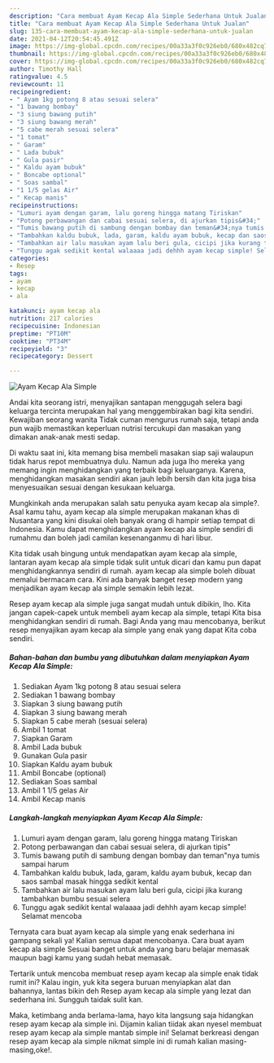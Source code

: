 ```yaml
---
description: "Cara membuat Ayam Kecap Ala Simple Sederhana Untuk Jualan"
title: "Cara membuat Ayam Kecap Ala Simple Sederhana Untuk Jualan"
slug: 135-cara-membuat-ayam-kecap-ala-simple-sederhana-untuk-jualan
date: 2021-04-12T20:54:45.491Z
image: https://img-global.cpcdn.com/recipes/00a33a3f0c926eb0/680x482cq70/ayam-kecap-ala-simple-foto-resep-utama.jpg
thumbnail: https://img-global.cpcdn.com/recipes/00a33a3f0c926eb0/680x482cq70/ayam-kecap-ala-simple-foto-resep-utama.jpg
cover: https://img-global.cpcdn.com/recipes/00a33a3f0c926eb0/680x482cq70/ayam-kecap-ala-simple-foto-resep-utama.jpg
author: Timothy Hall
ratingvalue: 4.5
reviewcount: 11
recipeingredient:
- " Ayam 1kg potong 8 atau sesuai selera"
- "1 bawang bombay"
- "3 siung bawang putih"
- "3 siung bawang merah"
- "5 cabe merah sesuai selera"
- "1 tomat"
- " Garam"
- " Lada bubuk"
- " Gula pasir"
- " Kaldu ayam bubuk"
- " Boncabe optional"
- " Soas sambal"
- "1 1/5 gelas Air"
- " Kecap manis"
recipeinstructions:
- "Lumuri ayam dengan garam, lalu goreng hingga matang Tiriskan"
- "Potong perbawangan dan cabai sesuai selera, di ajurkan tipis&#34;"
- "Tumis bawang putih di sambung dengan bombay dan teman&#34;nya tumis sampai harum"
- "Tambahkan kaldu bubuk, lada, garam, kaldu ayam bubuk, kecap dan saos sambal masak hingga sedikit kental"
- "Tambahkan air lalu masukan ayam lalu beri gula, cicipi jika kurang tambahkan bumbu sesuai selera"
- "Tunggu agak sedikit kental walaaaa jadi dehhh ayam kecap simple! Selamat mencoba"
categories:
- Resep
tags:
- ayam
- kecap
- ala

katakunci: ayam kecap ala 
nutrition: 217 calories
recipecuisine: Indonesian
preptime: "PT10M"
cooktime: "PT34M"
recipeyield: "3"
recipecategory: Dessert

---
```



![Ayam Kecap Ala Simple](https://img-global.cpcdn.com/recipes/00a33a3f0c926eb0/680x482cq70/ayam-kecap-ala-simple-foto-resep-utama.jpg)

Andai kita seorang istri, menyajikan santapan menggugah selera bagi keluarga tercinta merupakan hal yang menggembirakan bagi kita sendiri. Kewajiban seorang  wanita Tidak cuman mengurus rumah saja, tetapi anda pun wajib memastikan keperluan nutrisi tercukupi dan masakan yang dimakan anak-anak mesti sedap.

Di waktu  saat ini, kita memang bisa membeli masakan siap saji walaupun tidak harus repot membuatnya dulu. Namun ada juga lho mereka yang memang ingin menghidangkan yang terbaik bagi keluarganya. Karena, menghidangkan masakan sendiri akan jauh lebih bersih dan kita juga bisa menyesuaikan sesuai dengan kesukaan keluarga. 



Mungkinkah anda merupakan salah satu penyuka ayam kecap ala simple?. Asal kamu tahu, ayam kecap ala simple merupakan makanan khas di Nusantara yang kini disukai oleh banyak orang di hampir setiap tempat di Indonesia. Kamu dapat menghidangkan ayam kecap ala simple sendiri di rumahmu dan boleh jadi camilan kesenanganmu di hari libur.

Kita tidak usah bingung untuk mendapatkan ayam kecap ala simple, lantaran ayam kecap ala simple tidak sulit untuk dicari dan kamu pun dapat menghidangkannya sendiri di rumah. ayam kecap ala simple boleh dibuat memalui bermacam cara. Kini ada banyak banget resep modern yang menjadikan ayam kecap ala simple semakin lebih lezat.

Resep ayam kecap ala simple juga sangat mudah untuk dibikin, lho. Kita jangan capek-capek untuk membeli ayam kecap ala simple, tetapi Kita bisa menghidangkan sendiri di rumah. Bagi Anda yang mau mencobanya, berikut resep menyajikan ayam kecap ala simple yang enak yang dapat Kita coba sendiri.

<!--inarticleads1-->

##### Bahan-bahan dan bumbu yang dibutuhkan dalam menyiapkan Ayam Kecap Ala Simple:

1. Sediakan  Ayam 1kg potong 8 atau sesuai selera
1. Sediakan 1 bawang bombay
1. Siapkan 3 siung bawang putih
1. Siapkan 3 siung bawang merah
1. Siapkan 5 cabe merah (sesuai selera)
1. Ambil 1 tomat
1. Siapkan  Garam
1. Ambil  Lada bubuk
1. Gunakan  Gula pasir
1. Siapkan  Kaldu ayam bubuk
1. Ambil  Boncabe (optional)
1. Sediakan  Soas sambal
1. Ambil 1 1/5 gelas Air
1. Ambil  Kecap manis




<!--inarticleads2-->

##### Langkah-langkah menyiapkan Ayam Kecap Ala Simple:

1. Lumuri ayam dengan garam, lalu goreng hingga matang Tiriskan
1. Potong perbawangan dan cabai sesuai selera, di ajurkan tipis&#34;
1. Tumis bawang putih di sambung dengan bombay dan teman&#34;nya tumis sampai harum
1. Tambahkan kaldu bubuk, lada, garam, kaldu ayam bubuk, kecap dan saos sambal masak hingga sedikit kental
1. Tambahkan air lalu masukan ayam lalu beri gula, cicipi jika kurang tambahkan bumbu sesuai selera
1. Tunggu agak sedikit kental walaaaa jadi dehhh ayam kecap simple! Selamat mencoba




Ternyata cara buat ayam kecap ala simple yang enak sederhana ini gampang sekali ya! Kalian semua dapat mencobanya. Cara buat ayam kecap ala simple Sesuai banget untuk anda yang baru belajar memasak maupun bagi kamu yang sudah hebat memasak.

Tertarik untuk mencoba membuat resep ayam kecap ala simple enak tidak rumit ini? Kalau ingin, yuk kita segera buruan menyiapkan alat dan bahannya, lantas bikin deh Resep ayam kecap ala simple yang lezat dan sederhana ini. Sungguh taidak sulit kan. 

Maka, ketimbang anda berlama-lama, hayo kita langsung saja hidangkan resep ayam kecap ala simple ini. Dijamin kalian tiidak akan nyesel membuat resep ayam kecap ala simple mantab simple ini! Selamat berkreasi dengan resep ayam kecap ala simple nikmat simple ini di rumah kalian masing-masing,oke!.

